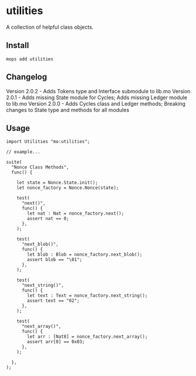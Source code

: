 # utilities

A collection of helpful class objects.

## Install

```
mops add utilities
```

## Changelog

Version 2.0.2 - Adds Tokens type and Interface submodule to lib.mo
Version 2.0.1 - Adds missing State module for Cycles; Adds missing Ledger module to lib.mo
Version 2.0.0 - Adds Cycles class and Ledger methods; Breaking changes to State type and methods for all modules

## Usage

```motoko
import Utilities "mo:utilities";

// example...

suite(
  "Nonce Class Methods",
  func() {

    let state = Nonce.State.init();
    let nonce_factory = Nonce.Nonce(state);

    test(
      "next()",
      func() {
        let nat : Nat = nonce_factory.next();
        assert nat == 0;
      },
    );

    test(
      "next_blob()",
      func() {
        let blob : Blob = nonce_factory.next_blob();
        assert blob == "\01";
      },
    );

    test(
      "next_string()",
      func() {
        let text : Text = nonce_factory.next_string();
        assert text == "02";
      },
    );

    test(
      "next_array()",
      func() {
        let arr : [Nat8] = nonce_factory.next_array();
        assert arr[0] == 0x03;
      },
    );

  },
);

```
